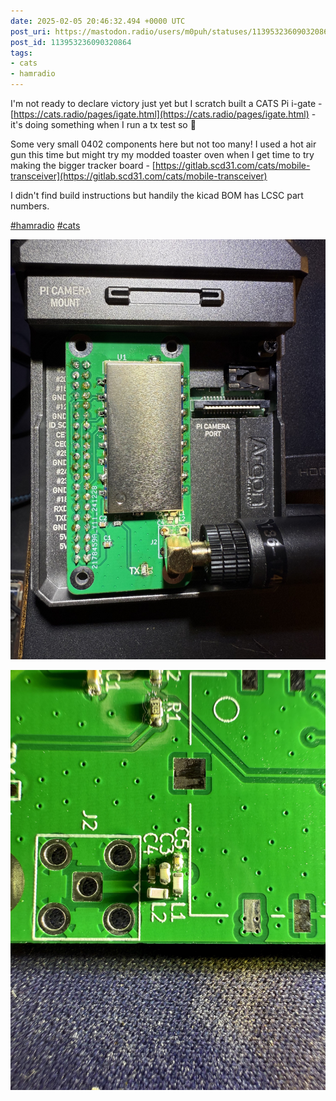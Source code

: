 ```yaml
---
date: 2025-02-05 20:46:32.494 +0000 UTC
post_uri: https://mastodon.radio/users/m0puh/statuses/113953236090320864
post_id: 113953236090320864
tags:
- cats
- hamradio
---
```

I'm not ready to declare victory just yet but I scratch built a CATS Pi i-gate - [https://cats.radio/pages/igate.html](https://cats.radio/pages/igate.html) - it's doing something when I run a tx test so 🤞

Some very small 0402 components here but not too many! I used a hot air gun this time but might try my modded toaster oven when I get time to try making the bigger tracker board - [https://gitlab.scd31.com/cats/mobile-transceiver](https://gitlab.scd31.com/cats/mobile-transceiver)

I didn't find build instructions but handily the kicad BOM has LCSC part numbers.

[#hamradio](https://mastodon.radio/tags/hamradio) [#cats](https://mastodon.radio/tags/cats)


![A metal raspberry pi case showing a hat circuit. It’s a metal rectangle, oriented vertically, on the right and a row of headers on the left. An antenna is connected on the bottom right](113953235108588903.jpeg)

![A small portion of a green printed circuit board showing some very small components next to an unpopulated SMA footprint. The components are in a cluster labelled L1, L2, C3, C4, C5 and are a mix of 0402 and 0603 sizes. ](113953235877355908.jpeg)

